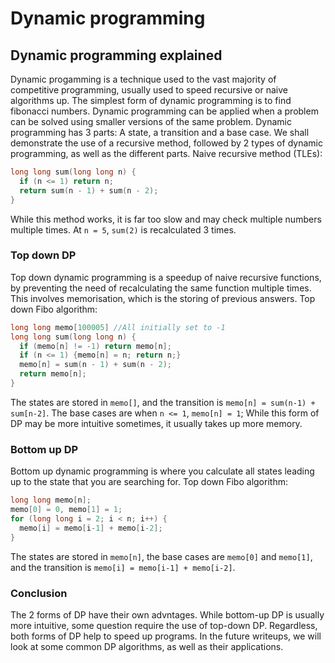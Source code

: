 # Dynamic programming
## Dynamic programming explained
Dynamic progamming is a technique used to the vast majority of competitive programming, usually used to speed recursive or naive algorithms up. The simplest form of dynamic programming is to find fibonacci numbers. Dynamic programming can be applied when a problem can be solved using smaller versions of the same problem.
Dynamic programming has 3 parts: A state, a transition and a base case.
We shall demonstrate the use of a recursive method, followed by 2 types of dynamic programming, as well as the different parts.
Naive recursive method (TLEs):
```cpp
long long sum(long long n) {
  if (n <= 1) return n;
  return sum(n - 1) + sum(n - 2);
}
```
While this method works, it is far too slow and may check multiple numbers multiple times. At `n = 5`, `sum(2)` is recalculated 3 times.
### Top down DP
Top down dynamic programming is a speedup of naive recursive functions, by preventing the need of recalculating the same function multiple times. This involves memorisation, which is the storing of previous answers.
Top down Fibo algorithm:
```cpp
long long memo[100005] //All initially set to -1
long long sum(long long n) {
  if (memo[n] != -1) return memo[n];
  if (n <= 1) {memo[n] = n; return n;}
  memo[n] = sum(n - 1) + sum(n - 2);
  return memo[n];
}
```
The states are stored in `memo[]`, and the transition is `memo[n] = sum(n-1) + sum[n-2]`. The base cases are when `n <= 1`, `memo[n] = 1`;
While this form of DP may be more intuitive sometimes, it usually takes up more memory.
### Bottom up DP
Bottom up dynamic programming is where you calculate all states leading up to the state that you are searching for.
Top down Fibo algorithm:
```cpp
long long memo[n];
memo[0] = 0, memo[1] = 1;
for (long long i = 2; i < n; i++) {
  memo[i] = memo[i-1] + memo[i-2];
}
```
The states are stored in `memo[n]`, the base cases are `memo[0]` and `memo[1]`, and the transition is `memo[i] = memo[i-1] + memo[i-2]`.
### Conclusion
The 2 forms of DP have their own advntages. While bottom-up DP is usually more intuitive, some question require the use of top-down DP. Regardless, both forms of DP help to speed up programs. In the future writeups, we will look at some common DP algorithms, as well as their applications.
